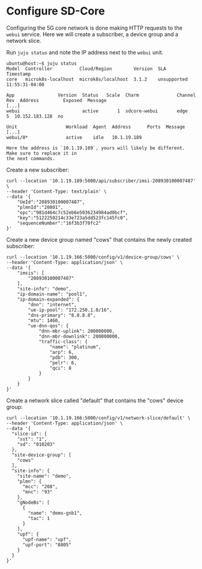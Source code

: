 # Configure SD-Core

Configuring the 5G core network is done making HTTP requests to the `webui` service. Here we will 
create a subscriber, a device group and a network slice.

Run `juju status` and note the IP address next to the `webui` unit.

```console
ubuntu@host:~$ juju status
Model  Controller          Cloud/Region        Version  SLA          Timestamp
core   microk8s-localhost  microk8s/localhost  3.1.2    unsupported  11:55:31-04:00

App                Version  Status   Scale  Charm              Channel        Rev  Address         Exposed  Message
[...]      
webui                       active       1  sdcore-webui       edge             5  10.152.183.128  no       

Unit                  Workload  Agent  Address      Ports  Message
[...]        
webui/0*              active    idle   10.1.19.189 
```

```{note}
Here the address is `10.1.19.189`, yours will likely be different. Make sure to replace it in
the next commands.
```

Create a new subscriber:

```console
curl --location '10.1.19.189:5000/api/subscriber/imsi-208930100007487' \
--header 'Content-Type: text/plain' \
--data '{
    "UeId":"208930100007487",
    "plmnId":"20801",
    "opc":"981d464c7c52eb6e5036234984ad0bcf",
    "key":"5122250214c33e723a5dd523fc145fc0",
    "sequenceNumber":"16f3b3f70fc2"
}'
```

Create a new device group named "cows" that contains the newly created subscriber:

```console
curl --location '10.1.19.166:5000/config/v1/device-group/cows' \
--header 'Content-Type: application/json' \
--data '{
    "imsis": [
        "208930100007487"
    ],
    "site-info": "demo",
    "ip-domain-name": "pool1",
    "ip-domain-expanded": {
        "dnn": "internet",
        "ue-ip-pool": "172.250.1.0/16",
        "dns-primary": "8.8.8.8",
        "mtu": 1460,
        "ue-dnn-qos": {
            "dnn-mbr-uplink": 200000000,
            "dnn-mbr-downlink": 200000000,
            "traffic-class": {
                "name": "platinum",
                "arp": 6,
                "pdb": 300,
                "pelr": 6,
                "qci": 8
            }
        }
    }
}'
```

Create a network slice called "default" that contains the "cows" device group:

```console
curl --location '10.1.19.166:5000/config/v1/network-slice/default' \
--header 'Content-Type: application/json' \
--data '{
  "slice-id": {
    "sst": "1",
    "sd": "010203"
  },
  "site-device-group": [
    "cows"
  ],
  "site-info": {
    "site-name": "demo",
    "plmn": {
      "mcc": "208",
      "mnc": "93"
    },
    "gNodeBs": [
      {
        "name": "demo-gnb1",
        "tac": 1
      }
    ],
    "upf": {
      "upf-name": "upf",
      "upf-port": "8805"
    }
  }
}'
```
